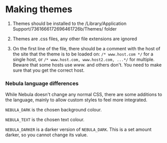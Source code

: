 # Making themes

1. Themes should be installed to the /Library/Application Support/7361666172696461726b/Themes/ folder

2. Themes are .css files, any other file extensions are ignored

3. On the first line of the file, there should be a comment with the host of the site that the theme is to be loaded on:
`/* www.host.com */` for a single host, or `/* www.host.com, www.host2.com, ...*/` for multiple. Beware that some hosts use *www.* and others don't. You need to make sure that you get the correct host.

### Nebula language differences

While Nebula doesn't change any normal CSS, there are some additions to the language, mainly to allow custom styles to feel more integrated.

`NEBULA_DARK` is the chosen background colour.

`NEBULA_TEXT` is the chosen text colour.

`NEBULA_DARKER` is a darker version of `NEBULA_DARK`. This is a set amount darker, so you cannot change its value.
